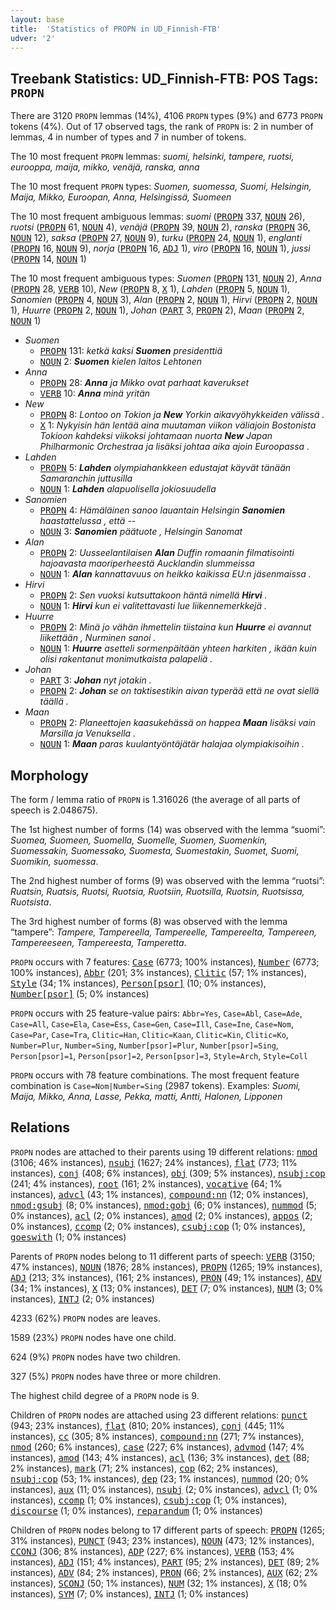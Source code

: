 ```yaml
---
layout: base
title:  'Statistics of PROPN in UD_Finnish-FTB'
udver: '2'
---
```


## Treebank Statistics: UD_Finnish-FTB: POS Tags: `PROPN`

There are 3120 `PROPN` lemmas (14%), 4106 `PROPN` types (9%) and 6773 `PROPN` tokens (4%).
Out of 17 observed tags, the rank of `PROPN` is: 2 in number of lemmas, 4 in number of types and 7 in number of tokens.

The 10 most frequent `PROPN` lemmas: <em>suomi, helsinki, tampere, ruotsi, eurooppa, maija, mikko, venäjä, ranska, anna</em>

The 10 most frequent `PROPN` types:  <em>Suomen, suomessa, Suomi, Helsingin, Maija, Mikko, Euroopan, Anna, Helsingissä, Suomeen</em>

The 10 most frequent ambiguous lemmas: <em>suomi</em> (<tt><a href="fi_ftb-pos-PROPN.html">PROPN</a></tt> 337, <tt><a href="fi_ftb-pos-NOUN.html">NOUN</a></tt> 26), <em>ruotsi</em> (<tt><a href="fi_ftb-pos-PROPN.html">PROPN</a></tt> 61, <tt><a href="fi_ftb-pos-NOUN.html">NOUN</a></tt> 4), <em>venäjä</em> (<tt><a href="fi_ftb-pos-PROPN.html">PROPN</a></tt> 39, <tt><a href="fi_ftb-pos-NOUN.html">NOUN</a></tt> 2), <em>ranska</em> (<tt><a href="fi_ftb-pos-PROPN.html">PROPN</a></tt> 36, <tt><a href="fi_ftb-pos-NOUN.html">NOUN</a></tt> 12), <em>saksa</em> (<tt><a href="fi_ftb-pos-PROPN.html">PROPN</a></tt> 27, <tt><a href="fi_ftb-pos-NOUN.html">NOUN</a></tt> 9), <em>turku</em> (<tt><a href="fi_ftb-pos-PROPN.html">PROPN</a></tt> 24, <tt><a href="fi_ftb-pos-NOUN.html">NOUN</a></tt> 1), <em>englanti</em> (<tt><a href="fi_ftb-pos-PROPN.html">PROPN</a></tt> 16, <tt><a href="fi_ftb-pos-NOUN.html">NOUN</a></tt> 9), <em>norja</em> (<tt><a href="fi_ftb-pos-PROPN.html">PROPN</a></tt> 16, <tt><a href="fi_ftb-pos-ADJ.html">ADJ</a></tt> 1), <em>viro</em> (<tt><a href="fi_ftb-pos-PROPN.html">PROPN</a></tt> 16, <tt><a href="fi_ftb-pos-NOUN.html">NOUN</a></tt> 1), <em>jussi</em> (<tt><a href="fi_ftb-pos-PROPN.html">PROPN</a></tt> 14, <tt><a href="fi_ftb-pos-NOUN.html">NOUN</a></tt> 1)

The 10 most frequent ambiguous types:  <em>Suomen</em> (<tt><a href="fi_ftb-pos-PROPN.html">PROPN</a></tt> 131, <tt><a href="fi_ftb-pos-NOUN.html">NOUN</a></tt> 2), <em>Anna</em> (<tt><a href="fi_ftb-pos-PROPN.html">PROPN</a></tt> 28, <tt><a href="fi_ftb-pos-VERB.html">VERB</a></tt> 10), <em>New</em> (<tt><a href="fi_ftb-pos-PROPN.html">PROPN</a></tt> 8, <tt><a href="fi_ftb-pos-X.html">X</a></tt> 1), <em>Lahden</em> (<tt><a href="fi_ftb-pos-PROPN.html">PROPN</a></tt> 5, <tt><a href="fi_ftb-pos-NOUN.html">NOUN</a></tt> 1), <em>Sanomien</em> (<tt><a href="fi_ftb-pos-PROPN.html">PROPN</a></tt> 4, <tt><a href="fi_ftb-pos-NOUN.html">NOUN</a></tt> 3), <em>Alan</em> (<tt><a href="fi_ftb-pos-PROPN.html">PROPN</a></tt> 2, <tt><a href="fi_ftb-pos-NOUN.html">NOUN</a></tt> 1), <em>Hirvi</em> (<tt><a href="fi_ftb-pos-PROPN.html">PROPN</a></tt> 2, <tt><a href="fi_ftb-pos-NOUN.html">NOUN</a></tt> 1), <em>Huurre</em> (<tt><a href="fi_ftb-pos-PROPN.html">PROPN</a></tt> 2, <tt><a href="fi_ftb-pos-NOUN.html">NOUN</a></tt> 1), <em>Johan</em> (<tt><a href="fi_ftb-pos-PART.html">PART</a></tt> 3, <tt><a href="fi_ftb-pos-PROPN.html">PROPN</a></tt> 2), <em>Maan</em> (<tt><a href="fi_ftb-pos-PROPN.html">PROPN</a></tt> 2, <tt><a href="fi_ftb-pos-NOUN.html">NOUN</a></tt> 1)


* <em>Suomen</em>
  * <tt><a href="fi_ftb-pos-PROPN.html">PROPN</a></tt> 131: <em>ketkä kaksi <b>Suomen</b> presidenttiä</em>
  * <tt><a href="fi_ftb-pos-NOUN.html">NOUN</a></tt> 2: <em><b>Suomen</b> kielen laitos Lehtonen</em>
* <em>Anna</em>
  * <tt><a href="fi_ftb-pos-PROPN.html">PROPN</a></tt> 28: <em><b>Anna</b> ja Mikko ovat parhaat kaverukset</em>
  * <tt><a href="fi_ftb-pos-VERB.html">VERB</a></tt> 10: <em><b>Anna</b> minä yritän</em>
* <em>New</em>
  * <tt><a href="fi_ftb-pos-PROPN.html">PROPN</a></tt> 8: <em>Lontoo on Tokion ja <b>New</b> Yorkin aikavyöhykkeiden välissä .</em>
  * <tt><a href="fi_ftb-pos-X.html">X</a></tt> 1: <em>Nykyisin hän lentää aina muutaman viikon väliajoin Bostonista Tokioon kahdeksi viikoksi johtamaan nuorta <b>New</b> Japan Philharmonic Orchestraa ja lisäksi johtaa aika ajoin Euroopassa .</em>
* <em>Lahden</em>
  * <tt><a href="fi_ftb-pos-PROPN.html">PROPN</a></tt> 5: <em><b>Lahden</b> olympiahankkeen edustajat käyvät tänään Samaranchin juttusilla</em>
  * <tt><a href="fi_ftb-pos-NOUN.html">NOUN</a></tt> 1: <em><b>Lahden</b> alapuolisella jokiosuudella</em>
* <em>Sanomien</em>
  * <tt><a href="fi_ftb-pos-PROPN.html">PROPN</a></tt> 4: <em>Hämäläinen sanoo lauantain Helsingin <b>Sanomien</b> haastattelussa , että --</em>
  * <tt><a href="fi_ftb-pos-NOUN.html">NOUN</a></tt> 3: <em><b>Sanomien</b> päätuote , Helsingin Sanomat</em>
* <em>Alan</em>
  * <tt><a href="fi_ftb-pos-PROPN.html">PROPN</a></tt> 2: <em>Uusseelantilaisen <b>Alan</b> Duffin romaanin filmatisointi hajoavasta maoriperheestä Aucklandin slummeissa</em>
  * <tt><a href="fi_ftb-pos-NOUN.html">NOUN</a></tt> 1: <em><b>Alan</b> kannattavuus on heikko kaikissa EU:n jäsenmaissa .</em>
* <em>Hirvi</em>
  * <tt><a href="fi_ftb-pos-PROPN.html">PROPN</a></tt> 2: <em>Sen vuoksi kutsuttakoon häntä nimellä <b>Hirvi</b> .</em>
  * <tt><a href="fi_ftb-pos-NOUN.html">NOUN</a></tt> 1: <em><b>Hirvi</b> kun ei valitettavasti lue liikennemerkkejä .</em>
* <em>Huurre</em>
  * <tt><a href="fi_ftb-pos-PROPN.html">PROPN</a></tt> 2: <em>Minä jo vähän ihmettelin tiistaina kun <b>Huurre</b> ei avannut liikettään , Nurminen sanoi .</em>
  * <tt><a href="fi_ftb-pos-NOUN.html">NOUN</a></tt> 1: <em><b>Huurre</b> asetteli sormenpäitään yhteen harkiten , ikään kuin olisi rakentanut monimutkaista palapeliä .</em>
* <em>Johan</em>
  * <tt><a href="fi_ftb-pos-PART.html">PART</a></tt> 3: <em><b>Johan</b> nyt jotakin .</em>
  * <tt><a href="fi_ftb-pos-PROPN.html">PROPN</a></tt> 2: <em><b>Johan</b> se on taktisestikin aivan typerää että ne ovat siellä täällä .</em>
* <em>Maan</em>
  * <tt><a href="fi_ftb-pos-PROPN.html">PROPN</a></tt> 2: <em>Planeettojen kaasukehässä on happea <b>Maan</b> lisäksi vain Marsilla ja Venuksella .</em>
  * <tt><a href="fi_ftb-pos-NOUN.html">NOUN</a></tt> 1: <em><b>Maan</b> paras kuulantyöntäjätär halajaa olympiakisoihin .</em>

## Morphology

The form / lemma ratio of `PROPN` is 1.316026 (the average of all parts of speech is 2.048675).

The 1st highest number of forms (14) was observed with the lemma “suomi”: <em>Suomea, Suomeen, Suomella, Suomelle, Suomen, Suomenkin, Suomessakin, Suomessako, Suomesta, Suomestakin, Suomet, Suomi, Suomikin, suomessa</em>.

The 2nd highest number of forms (9) was observed with the lemma “ruotsi”: <em>Ruatsin, Ruatsis, Ruotsi, Ruotsia, Ruotsiin, Ruotsilla, Ruotsin, Ruotsissa, Ruotsista</em>.

The 3rd highest number of forms (8) was observed with the lemma “tampere”: <em>Tampere, Tampereella, Tampereelle, Tampereelta, Tampereen, Tampereeseen, Tampereesta, Tamperetta</em>.

`PROPN` occurs with 7 features: <tt><a href="fi_ftb-feat-Case.html">Case</a></tt> (6773; 100% instances), <tt><a href="fi_ftb-feat-Number.html">Number</a></tt> (6773; 100% instances), <tt><a href="fi_ftb-feat-Abbr.html">Abbr</a></tt> (201; 3% instances), <tt><a href="fi_ftb-feat-Clitic.html">Clitic</a></tt> (57; 1% instances), <tt><a href="fi_ftb-feat-Style.html">Style</a></tt> (34; 1% instances), <tt><a href="fi_ftb-feat-Person-psor.html">Person[psor]</a></tt> (10; 0% instances), <tt><a href="fi_ftb-feat-Number-psor.html">Number[psor]</a></tt> (5; 0% instances)

`PROPN` occurs with 25 feature-value pairs: `Abbr=Yes`, `Case=Abl`, `Case=Ade`, `Case=All`, `Case=Ela`, `Case=Ess`, `Case=Gen`, `Case=Ill`, `Case=Ine`, `Case=Nom`, `Case=Par`, `Case=Tra`, `Clitic=Han`, `Clitic=Kaan`, `Clitic=Kin`, `Clitic=Ko`, `Number=Plur`, `Number=Sing`, `Number[psor]=Plur`, `Number[psor]=Sing`, `Person[psor]=1`, `Person[psor]=2`, `Person[psor]=3`, `Style=Arch`, `Style=Coll`

`PROPN` occurs with 78 feature combinations.
The most frequent feature combination is `Case=Nom|Number=Sing` (2987 tokens).
Examples: <em>Suomi, Maija, Mikko, Anna, Lasse, Pekka, matti, Antti, Halonen, Lipponen</em>


## Relations

`PROPN` nodes are attached to their parents using 19 different relations: <tt><a href="fi_ftb-dep-nmod.html">nmod</a></tt> (3106; 46% instances), <tt><a href="fi_ftb-dep-nsubj.html">nsubj</a></tt> (1627; 24% instances), <tt><a href="fi_ftb-dep-flat.html">flat</a></tt> (773; 11% instances), <tt><a href="fi_ftb-dep-conj.html">conj</a></tt> (408; 6% instances), <tt><a href="fi_ftb-dep-obj.html">obj</a></tt> (309; 5% instances), <tt><a href="fi_ftb-dep-nsubj-cop.html">nsubj:cop</a></tt> (241; 4% instances), <tt><a href="fi_ftb-dep-root.html">root</a></tt> (161; 2% instances), <tt><a href="fi_ftb-dep-vocative.html">vocative</a></tt> (64; 1% instances), <tt><a href="fi_ftb-dep-advcl.html">advcl</a></tt> (43; 1% instances), <tt><a href="fi_ftb-dep-compound-nn.html">compound:nn</a></tt> (12; 0% instances), <tt><a href="fi_ftb-dep-nmod-gsubj.html">nmod:gsubj</a></tt> (8; 0% instances), <tt><a href="fi_ftb-dep-nmod-gobj.html">nmod:gobj</a></tt> (6; 0% instances), <tt><a href="fi_ftb-dep-nummod.html">nummod</a></tt> (5; 0% instances), <tt><a href="fi_ftb-dep-acl.html">acl</a></tt> (2; 0% instances), <tt><a href="fi_ftb-dep-amod.html">amod</a></tt> (2; 0% instances), <tt><a href="fi_ftb-dep-appos.html">appos</a></tt> (2; 0% instances), <tt><a href="fi_ftb-dep-ccomp.html">ccomp</a></tt> (2; 0% instances), <tt><a href="fi_ftb-dep-csubj-cop.html">csubj:cop</a></tt> (1; 0% instances), <tt><a href="fi_ftb-dep-goeswith.html">goeswith</a></tt> (1; 0% instances)

Parents of `PROPN` nodes belong to 11 different parts of speech: <tt><a href="fi_ftb-pos-VERB.html">VERB</a></tt> (3150; 47% instances), <tt><a href="fi_ftb-pos-NOUN.html">NOUN</a></tt> (1876; 28% instances), <tt><a href="fi_ftb-pos-PROPN.html">PROPN</a></tt> (1265; 19% instances), <tt><a href="fi_ftb-pos-ADJ.html">ADJ</a></tt> (213; 3% instances),  (161; 2% instances), <tt><a href="fi_ftb-pos-PRON.html">PRON</a></tt> (49; 1% instances), <tt><a href="fi_ftb-pos-ADV.html">ADV</a></tt> (34; 1% instances), <tt><a href="fi_ftb-pos-X.html">X</a></tt> (13; 0% instances), <tt><a href="fi_ftb-pos-DET.html">DET</a></tt> (7; 0% instances), <tt><a href="fi_ftb-pos-NUM.html">NUM</a></tt> (3; 0% instances), <tt><a href="fi_ftb-pos-INTJ.html">INTJ</a></tt> (2; 0% instances)

4233 (62%) `PROPN` nodes are leaves.

1589 (23%) `PROPN` nodes have one child.

624 (9%) `PROPN` nodes have two children.

327 (5%) `PROPN` nodes have three or more children.

The highest child degree of a `PROPN` node is 9.

Children of `PROPN` nodes are attached using 23 different relations: <tt><a href="fi_ftb-dep-punct.html">punct</a></tt> (943; 23% instances), <tt><a href="fi_ftb-dep-flat.html">flat</a></tt> (810; 20% instances), <tt><a href="fi_ftb-dep-conj.html">conj</a></tt> (445; 11% instances), <tt><a href="fi_ftb-dep-cc.html">cc</a></tt> (305; 8% instances), <tt><a href="fi_ftb-dep-compound-nn.html">compound:nn</a></tt> (271; 7% instances), <tt><a href="fi_ftb-dep-nmod.html">nmod</a></tt> (260; 6% instances), <tt><a href="fi_ftb-dep-case.html">case</a></tt> (227; 6% instances), <tt><a href="fi_ftb-dep-advmod.html">advmod</a></tt> (147; 4% instances), <tt><a href="fi_ftb-dep-amod.html">amod</a></tt> (143; 4% instances), <tt><a href="fi_ftb-dep-acl.html">acl</a></tt> (136; 3% instances), <tt><a href="fi_ftb-dep-det.html">det</a></tt> (88; 2% instances), <tt><a href="fi_ftb-dep-mark.html">mark</a></tt> (71; 2% instances), <tt><a href="fi_ftb-dep-cop.html">cop</a></tt> (62; 2% instances), <tt><a href="fi_ftb-dep-nsubj-cop.html">nsubj:cop</a></tt> (53; 1% instances), <tt><a href="fi_ftb-dep-dep.html">dep</a></tt> (23; 1% instances), <tt><a href="fi_ftb-dep-nummod.html">nummod</a></tt> (20; 0% instances), <tt><a href="fi_ftb-dep-aux.html">aux</a></tt> (11; 0% instances), <tt><a href="fi_ftb-dep-nsubj.html">nsubj</a></tt> (2; 0% instances), <tt><a href="fi_ftb-dep-advcl.html">advcl</a></tt> (1; 0% instances), <tt><a href="fi_ftb-dep-ccomp.html">ccomp</a></tt> (1; 0% instances), <tt><a href="fi_ftb-dep-csubj-cop.html">csubj:cop</a></tt> (1; 0% instances), <tt><a href="fi_ftb-dep-discourse.html">discourse</a></tt> (1; 0% instances), <tt><a href="fi_ftb-dep-reparandum.html">reparandum</a></tt> (1; 0% instances)

Children of `PROPN` nodes belong to 17 different parts of speech: <tt><a href="fi_ftb-pos-PROPN.html">PROPN</a></tt> (1265; 31% instances), <tt><a href="fi_ftb-pos-PUNCT.html">PUNCT</a></tt> (943; 23% instances), <tt><a href="fi_ftb-pos-NOUN.html">NOUN</a></tt> (473; 12% instances), <tt><a href="fi_ftb-pos-CCONJ.html">CCONJ</a></tt> (306; 8% instances), <tt><a href="fi_ftb-pos-ADP.html">ADP</a></tt> (227; 6% instances), <tt><a href="fi_ftb-pos-VERB.html">VERB</a></tt> (153; 4% instances), <tt><a href="fi_ftb-pos-ADJ.html">ADJ</a></tt> (151; 4% instances), <tt><a href="fi_ftb-pos-PART.html">PART</a></tt> (95; 2% instances), <tt><a href="fi_ftb-pos-DET.html">DET</a></tt> (89; 2% instances), <tt><a href="fi_ftb-pos-ADV.html">ADV</a></tt> (84; 2% instances), <tt><a href="fi_ftb-pos-PRON.html">PRON</a></tt> (66; 2% instances), <tt><a href="fi_ftb-pos-AUX.html">AUX</a></tt> (62; 2% instances), <tt><a href="fi_ftb-pos-SCONJ.html">SCONJ</a></tt> (50; 1% instances), <tt><a href="fi_ftb-pos-NUM.html">NUM</a></tt> (32; 1% instances), <tt><a href="fi_ftb-pos-X.html">X</a></tt> (18; 0% instances), <tt><a href="fi_ftb-pos-SYM.html">SYM</a></tt> (7; 0% instances), <tt><a href="fi_ftb-pos-INTJ.html">INTJ</a></tt> (1; 0% instances)

